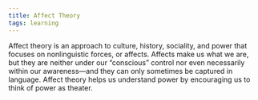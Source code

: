 ```yaml
---
title: Affect Theory
tags: learning
---
```


Affect theory is an approach to culture, history, sociality, and power that focuses on nonlinguistic forces, or affects. Affects make us what we are, but they are neither under our “conscious” control nor even necessarily within our awareness—and they can only sometimes be captured in language. Affect theory helps us understand power by encouraging us to think of power as theater.